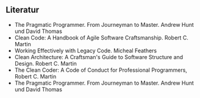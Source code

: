 ## Literatur

- The Pragmatic Programmer. From Journeyman to Master. Andrew Hunt und David Thomas
- Clean Code: A Handbook of Agile Software Craftsmanship. Robert C. Martin
- Working Effectively with Legacy Code. Micheal Feathers
- Clean Architecture: A Craftsman's Guide to Software Structure and Design. Robert C. Martin
- The Clean Coder: A Code of Conduct for Professional Programmers, Robert C. Martin
- The Pragmatic Programmer. From Journeyman to Master. Andrew Hunt und David Thomas

